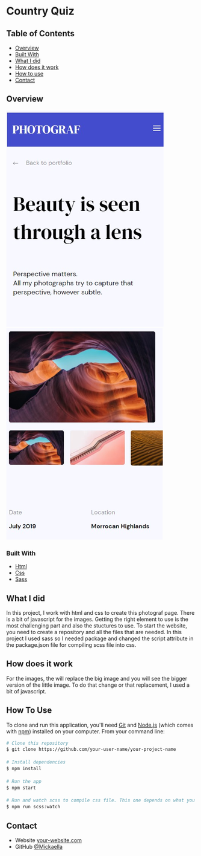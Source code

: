 # Country Quiz

## Table of Contents

-   [Overview](#overview)
-   [Built With](#built-with)
-   [What I did](#what-I-did)
-   [How does it work](#how-does-it-work)
-   [How to use](#how-to-use)
-   [Contact](#contact)

<!-- OVERVIEW -->

## Overview

![screenshot](./front-end-finals.jpg)
![screenshot](./front-end-finals-images.jpg)

### Built With

-   [Html](https://html.com/)
-   [Css](https://w3.org/Style/CSS/Overview.en.html)
-   [Sass](https://sass-lang.com/)

## What I did

In this project, I work with html and css to create this photograf page. There is a bit of javascript for the images. Getting the right element to use is the most challenging part and also the stuctures to use. To start the website, you need to create a repository and all the files that are needed. In this project I used sass so I needed package and changed the script attribute in the package.json file for compiling scss file into css.

## How does it work

For the images, the will replace the big image and you will see the bigger version of the little image. To do that change or that replacement, I used a bit of javascript.

## How To Use

<!-- Example: -->

To clone and run this application, you'll need [Git](https://git-scm.com) and [Node.js](https://nodejs.org/en/download/) (which comes with [npm](http://npmjs.com)) installed on your computer. From your command line:

```bash
# Clone this repository
$ git clone https://github.com/your-user-name/your-project-name

# Install dependencies
$ npm install

# Run the app
$ npm start

# Run and watch scss to compile css file. This one depends on what you used in your script attribute in the package.json file.
$ npm run scss:watch
```

## Contact

-   Website [your-website.com](https://{your-web-site-link})
-   GitHub [@Mickaella](https://github.com/Mickaellah/front-end-finals)

